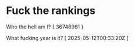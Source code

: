 # Fuck the rankings

Who the hell am I?
{ 36748961 }

What fucking year is it?
[ 2025-05-12T00:33:20Z ]
